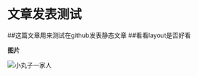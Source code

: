 # 文章发表测试
##这篇文章用来测试在github发表静态文章
##看看layout是否好看

**图片**

![小丸子一家人](https://www.qqpao.com//uploads/allimg/141006/13-141006104641.jpg "樱桃小丸子")

